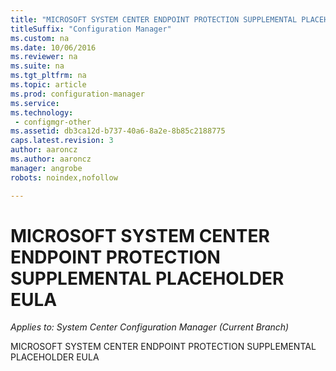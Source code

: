 ```yaml
---
title: "MICROSOFT SYSTEM CENTER ENDPOINT PROTECTION SUPPLEMENTAL PLACEHOLDER EULA"
titleSuffix: "Configuration Manager"
ms.custom: na
ms.date: 10/06/2016
ms.reviewer: na
ms.suite: na
ms.tgt_pltfrm: na
ms.topic: article
ms.prod: configuration-manager
ms.service:
ms.technology:
 - configmgr-other
ms.assetid: db3ca12d-b737-40a6-8a2e-8b85c2188775
caps.latest.revision: 3
author: aaronczms.author: aaronczmanager: angrobe
robots: noindex,nofollow

---
```

# MICROSOFT SYSTEM CENTER ENDPOINT PROTECTION SUPPLEMENTAL PLACEHOLDER EULA*Applies to: System Center Configuration Manager (Current Branch)*
MICROSOFT SYSTEM CENTER ENDPOINT PROTECTION SUPPLEMENTAL PLACEHOLDER EULA
